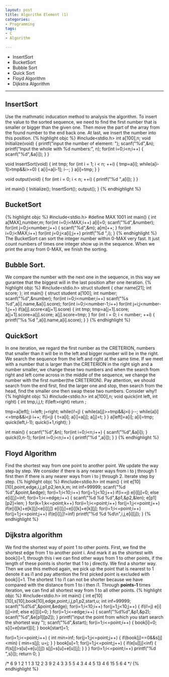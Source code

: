 ```yaml
---
layout: post
title: Algorithm Element (1)
categories:
- Programming
tags:
- C
- Algorithm

---
```

* InsertSort
* BucketSort
* Bubble Sort
* Quick Sort
* Floyd Algorithm
* Dijkstra Algorithm

---

## InsertSort
Use the mathmatic inducation method to analysis the algorithm. To insert the value to the sorted sequence, we need to find the first number that is smaller or bigger than the given one. Then move the part of the array from the found number to the end back one. At last, we insert the number into this position.
{% highlight objc %}
#include<stdio.h>
int a[100],n;
void Initialize(void)
{
  printf("input the number of element: ");
  scanf("%d",&n);
  printf("Input the whole with %d numbers:", n);
  for(int i=0;i<n;i++)
    {
      scanf("%d",&a[i]);
    }
}

void InsertSort(void)
{
  int tmp;
  for (int i = 1; i < n; ++i)
    {
      tmp=a[i];
      while(a[i-1]>tmp&&i>=0)
	{
	  a[i]=a[i-1];
	  i--;
	}
      a[i]=tmp;
    }
}

void output(void)
{
  for (int i = 0; i < n; ++i)
    {
      printf("%d ",a[i]);
    }
}

int main()
{
  Initialize();
  InsertSort();
  output();
}
{% endhighlight %}

## BucketSort
{% highlight objc %}
#include<stdio.h>
#define MAX 1001
int main()
{
  int a[MAX],number,m;
  for(int i=0;i<MAX;i++)
    a[i]=0;
  scanf("%d",&number);
  for(int j=0;j<number;j++)
    {
      scanf("%d",&m);
      a[m]++;
    }
  for(int i=0;i<MAX;i++)
    for(int j=0;j<a[i];j++)
      printf("%d ",i);
}
{% endhighlight %}
The BucketSort can sort the integer number within 0-MAX very fast. It just count numbers of times one integer show up in the sequence. When we print the array from 0-MAX, we finish the sorting.

## Bubble Sort.
We compare the number with the next one in the sequence, in this way we gurantee that the biggest will in the last position after one iteration.
{% highlight objc %}
#include<stdio.h>
struct student
{
  char name[21];
  int score;
};
int main()
{
  struct student a[100];
  int number;
  scanf("%d",&number);
  for(int i=0;i<number;i++)
    scanf("%s %d",a[i].name,&a[i].score);
  for(int i=0;i<number-1;i++)
    for(int j=i;j<number-1;j++)
      if(a[j].score<a[j+1].score)
	{
	  int tmp;
	  tmp=a[j+1].score;
	  a[j+1].score=a[j].score;
	  a[j].score=tmp;
	}
  for (int i = 0; i < number; ++i)
    {
      printf("%s %d ",a[i].name,a[i].score);
        }
}
{% endhighlight %}


## QuickSort
In one iteration, we regard the first number as the CRETERION, numbers that smaller than it will be in the left and bigger number will be in the right. We search the sequence from the left and right at the same time. If we meet with a number that is larger than the CRETERION in the right sigh and a number smaller, we change these two numbers and when the search from right and left come across in the middle of the sequence, we change the number with the first number(the CRETERION). Pay attention, we should search from the end first, find the larger one and stop, then search from the head, find the smaller one then swap these two numbers. Consider why!!
{% highlight objc %}
#include<stdio.h>
int a[100],n;
void quick(int left, int right)
{
  int tmp,i,j,t;
  if(left>right)
    return ;

 tmp=a[left];
 i=left;
 j=right;
 while(i!=j)
   {
     while(a[j]>=tmp&&j>i)
       j--;
     while(a[i]<=tmp&&i<j)
       i++;
     if(i<j)
       {
	 t=a[i];
	 a[i]=a[j];
	 a[j]=t;
       }
   }
 a[left]=a[i];
 a[i]=tmp;
 quick(left,i-1);
 quick(i+1,right);
}
 
int main()
{
  scanf("%d",&n);
  for(int i=0;i<n;i++)
    {
      scanf("%d",&a[i]);
	}
  quick(0,n-1);
 for(int i=0;i<n;i++)
    {
      printf("%d ",a[i]);
	}
}
{% endhighlight %}

## Floyd Algorithm
Find the shortest way from one point to another point. We update the way step by step. We consider if there is any nearer ways from i to j through 1 first then if there is any nearer ways from i to j through 2. Iterate step by step.
{% highlight objc %}
#include<stdio.h>
int main()
{
  int e[10][10],point,edge,i,j,p1,p2,len,k,m;
  int inf=99999;
  scanf("%d %d",&point,&edge);
  for(i=1;i<10;i++)
    for(j=1;j<10;j++)
      if(i==j)
	e[i][j]=0;
      else
	e[i][j]=inf;
  for(i=1;i<=edge;i++)
    {
      scanf("%d %d %d",&p1,&p2,&len);
      e[p1][p2]=len;
    }
  for(k=1;k<=point;k++)
    for(i=1;i<=point;i++)
      for(j=1;j<=point;j++)
	if(e[i][k]+e[k][j]<e[i][j])
	  e[i][j]=e[i][k]+e[k][j];
  for(i=1;i<=point;i++)
    for(j=1;j<=point;j++)
      if(e[i][j]!=inf)
	printf("%d %d %d\n",i,j,e[i][j]);
}
{% endhighlight %}


## Dijkstra algorithm
We find the shortest way of point 1 to other points. First, we find the shortest edge from 1 to another point i. And mark it as the shortest with book[i]=1, through this i we can find other ways from 1 to other points, if the length of these points is shorter that 1 to j directly. We find a shorter way. Then we use this method again, we pick up the point that is nearest to 1 denote it as i1 and pay attention the first picked point is excluded with book[i]=1. The shortest 1 to i1 can not be shorter because we have compared with the distance from 1 to i then i1. Through **points-1** times iteration, we can find all shortest way from 1 to all other points.
{% highlight objc %}
#include<stdio.h>
int main()
{
  int e[10][10],s[10],book[10],edge,point,i,j,p1,p2,start,u;
  int inf=99999;
  scanf("%d%d",&point,&edge);
  for(i=1;i<10;i++)
    for(j=1;j<10;j++)
      {
	if(i!=j)
	  e[i][j]=inf;
	else
	  e[i][i]=0;
      }
  for(i=1;i<=edge;i++)
    {
      scanf("%d%d",&p1,&p2);
      scanf("%d",&e[p1][p2]);
    }
  printf("input the point from which you start search the shortest way ");
    scanf("%d",&start);
  for(i=1;i<=point;i++)
    {
    book[i]=0;
    s[i]=e[start][i];
    }
  book[start]=1;

  for(i=1;i<=point;i++)
    {
      int min=inf;
      for(j=1;j<=point;j++)
	{
	  if(book[j]==0&&s[j]<min)
	    {
	      min=s[j];
	      u=j;
	    }
	}
      book[u]=1;
      for(j=1;j<=point;j++)
	{
	  if(e[u][j]<inf)
	    {
	      if(s[j]>s[u]+e[u][j])
		s[j]=s[u]+e[u][j];
	    }
	}
    }
  for(i=1;i<=point;i++)
    printf("%d ",s[i]);
  return 0;
}

/*
6 9
1 2 1
1 3 12
2 3 9
2 4 3
3 5 5
4 3 4
4 5 13
4 6 15
5 6 4
*/
{% endhighlight %}

